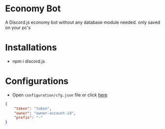 # Economy Bot
A Discord.js economy bot without any database module needed. only saved on your pc's

# Installations
- npm i discord.js

# Configurations
- Open ```configuration/cfg.json``` file or click [here](https://github.com/FrenzY8/RegistrationBOT/blob/main/configuration/cfg.json)
```json
{
    "token": "token",
    "owner": "owner-account-id",
    "prefix": "-"
}
```

